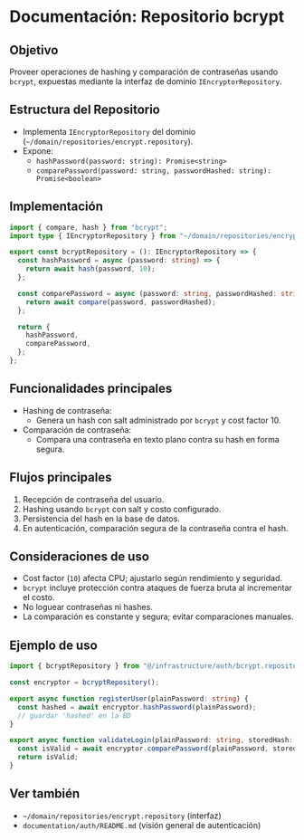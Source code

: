 # Documentación: Repositorio bcrypt

## Objetivo
Proveer operaciones de hashing y comparación de contraseñas usando `bcrypt`, expuestas mediante la interfaz de dominio `IEncryptorRepository`.

## Estructura del Repositorio
- Implementa `IEncryptorRepository` del dominio (`~/domain/repositories/encrypt.repository`).
- Expone:
  - `hashPassword(password: string): Promise<string>`
  - `comparePassword(password: string, passwordHashed: string): Promise<boolean>`

## Implementación

```typescript:c%3A%5Cdev%5Cevent-manager%5Capp%5Cinfrastructure%5Cauth%5Cbcrypt.repository.ts
import { compare, hash } from "bcrypt";
import type { IEncryptorRepository } from "~/domain/repositories/encrypt.repository";

export const bcryptRepository = (): IEncryptorRepository => {
  const hashPassword = async (password: string) => {
    return await hash(password, 10);
  };

  const comparePassword = async (password: string, passwordHashed: string) => {
    return await compare(password, passwordHashed);
  };

  return {
    hashPassword,
    comparePassword,
  };
};
```

## Funcionalidades principales
- Hashing de contraseña:
  - Genera un hash con salt administrado por `bcrypt` y cost factor 10.
- Comparación de contraseña:
  - Compara una contraseña en texto plano contra su hash en forma segura.

## Flujos principales
1. Recepción de contraseña del usuario.
2. Hashing usando `bcrypt` con salt y costo configurado.
3. Persistencia del hash en la base de datos.
4. En autenticación, comparación segura de la contraseña contra el hash.

## Consideraciones de uso
- Cost factor (`10`) afecta CPU; ajustarlo según rendimiento y seguridad.
- `bcrypt` incluye protección contra ataques de fuerza bruta al incrementar el costo.
- No loguear contraseñas ni hashes.
- La comparación es constante y segura; evitar comparaciones manuales.

## Ejemplo de uso

```typescript:c%3A%5Cdev%5Cevent-manager%5Cdocumentation%5Cexamples%2Fencryptor-usage.example.ts
import { bcryptRepository } from "@/infrastructure/auth/bcrypt.repository";

const encryptor = bcryptRepository();

export async function registerUser(plainPassword: string) {
  const hashed = await encryptor.hashPassword(plainPassword);
  // guardar 'hashed' en la BD
}

export async function validateLogin(plainPassword: string, storedHash: string) {
  const isValid = await encryptor.comparePassword(plainPassword, storedHash);
  return isValid;
}
```

## Ver también
- `~/domain/repositories/encrypt.repository` (interfaz)
- `documentation/auth/README.md` (visión general de autenticación)